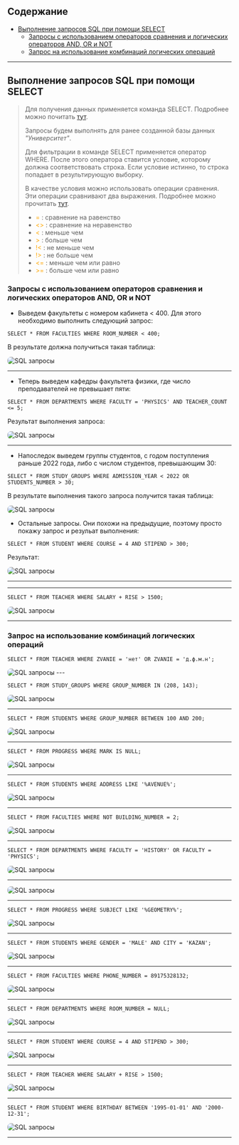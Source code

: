 ## Содержание

- [Выполнение запросов SQL при помощи SELECT](#выполнение-запросов-sql-при-помощи-select)
    - [Запросы с использованием операторов сравнения и логических операторов AND, OR и NOT](#запросы-с-использованием-операторов-сравнения-и-логических-операторов-and-or-и-not)
    - [Запрос на использование комбинаций логических операций](#запросы-с-использованием-операторов-сравнения-и-логических-операторов-and-or-и-not)

---

## Выполнение запросов SQL при помощи SELECT

> Для получения данных применяется команда SELECT. Подробнее можно почитать [тут](https://metanit.com/sql/sqlserver/4.2.php "select sql").
>  
> Запросы будем выполнять для ранее созданной базы данных *"Университет"*.  
> 
> Для фильтрации в команде SELECT применяется оператор WHERE. 
 После этого оператора ставится условие, которому должна соответствовать строка. Если условие истинно, то строка попадает в результирующую выборку. 
 >
 > В качестве условия можно использовать операции сравнения. Эти операции сравнивают два выражения.  Подробнее можно прочитать [тут](https://metanit.com/sql/sqlserver/4.5.php "where").
> - <span style="color: orange">= </span> : сравнение на равенство  
> - <span style="color: orange"><> </span> : сравнение на неравенство 
> - <span style="color: orange">< </span> : меньше чем
> - <span style="color: orange">> </span> : больше чем
> - <span style="color: orange">!< </span> : не меньше чем
> - <span style="color: orange">!> </span> : не больше чем 
> - <span style="color: orange"><= </span> : меньше чем или равно
> - <span style="color: orange">>= </span> : больше чем или равно    

### Запросы с использованием операторов сравнения и логических операторов AND, OR и NOT

- Выведем факультеты с номером кабинета < 400. Для этого необходимо выполнить следующий запрос:

```
SELECT * FROM FACULTIES WHERE ROOM_NUMBER < 400;
```
В результате должна получиться такая таблица:

<img src="images/1.png" alt="SQL запросы" style="border-radius:7px">

---

- Теперь выведем кафедры факультета физики, где число преподавателей не превышает пяти: 

```
SELECT * FROM DEPARTMENTS WHERE FACULTY = 'PHYSICS' AND TEACHER_COUNT <= 5;
```

Результат выполнения запроса:

<img src="images/2.png" alt="SQL запросы" style="border-radius:7px">

---

- Напоследок выведем группы студентов, с годом поступления раньше 2022 года, либо с числом студентов, превышающим 30: 

```
SELECT * FROM STUDY_GROUPS WHERE ADMISSION_YEAR < 2022 OR STUDENTS_NUMBER > 30;
```

В результате выполнения такого запроса получится такая таблица: 

<img src="images/3.png" alt="SQL запросы" style="border-radius:7px">

- Остальные запросы. Они похожи на предыдущие, поэтому просто покажу запрос и резульат выполнения:

```
SELECT * FROM STUDENT WHERE COURSE = 4 AND STIPEND > 300;
```

Результат: 

<img src="images/4.png" alt="SQL запросы" style="border-radius:7px">

---



---

```
SELECT * FROM TEACHER WHERE SALARY + RISE > 1500;
```

<img src="images/6.png" alt="SQL запросы" style="border-radius:7px">

---
 
 ### Запрос на использование комбинаций логических операций

```
SELECT * FROM TEACHER WHERE ZVANIE = 'нет' OR ZVANIE = 'д.ф.м.н';
```

<img src="images/5.png" alt="SQL запросы" style="border-radius:7px">
---

```
SELECT * FROM STUDY_GROUPS WHERE GROUP_NUMBER IN (208, 143);
```

<img src="images/7.png" alt="SQL запросы" style="border-radius:7px">

---

```
SELECT * FROM STUDENTS WHERE GROUP_NUMBER BETWEEN 100 AND 200;
```

<img src="images/8.png" alt="SQL запросы" style="border-radius:7px">

---

```
SELECT * FROM PROGRESS WHERE MARK IS NULL;
```

<img src="images/9.png" alt="SQL запросы" style="border-radius:7px">

---

```
SELECT * FROM STUDENTS WHERE ADDRESS LIKE '%AVENUE%';
```

<img src="images/10.png" alt="SQL запросы" style="border-radius:7px">

---

```
SELECT * FROM FACULTIES WHERE NOT BUILDING_NUMBER = 2;
```

<img src="images/11.png" alt="SQL запросы" style="border-radius:7px">

---

```
SELECT * FROM DEPARTMENTS WHERE FACULTY = 'HISTORY' OR FACULTY = 'PHYSICS';
```

<img src="images/12.png" alt="SQL запросы" style="border-radius:7px">

---

<img src="images/13.png" alt="SQL запросы" style="border-radius:7px">

---

```
SELECT * FROM PROGRESS WHERE SUBJECT LIKE '%GEOMETRY%';
```

<img src="images/14.png" alt="SQL запросы" style="border-radius:7px">

---

```
SELECT * FROM STUDENTS WHERE GENDER = 'MALE' AND CITY = 'KAZAN';
```

<img src="images/15.png" alt="SQL запросы" style="border-radius:7px">

---

```
SELECT * FROM FACULTIES WHERE PHONE_NUMBER = 89175328132;
```

<img src="images/16.png" alt="SQL запросы" style="border-radius:7px">

---

```
SELECT * FROM DEPARTMENTS WHERE ROOM_NUMBER = NULL;
```

<img src="images/17.png" alt="SQL запросы" style="border-radius:7px">

---

```
SELECT * FROM STUDENT WHERE COURSE = 4 AND STIPEND > 300;
```

<img src="images/18.png" alt="SQL запросы" style="border-radius:7px">

---

```
SELECT * FROM TEACHER WHERE SALARY + RISE > 1500;
```

<img src="images/19.png" alt="SQL запросы" style="border-radius:7px">

---

```
SELECT * FROM STUDENT WHERE BIRTHDAY BETWEEN '1995-01-01' AND '2000-12-31';
```

<img src="images/20.png" alt="SQL запросы" style="border-radius:7px">

---